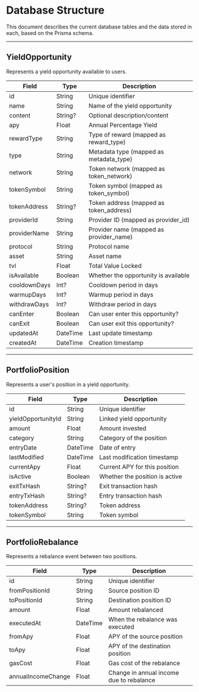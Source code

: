 # Database Structure

This document describes the current database tables and the data stored in each, based on the Prisma schema.

---

## YieldOpportunity
Represents a yield opportunity available to users.

| Field         | Type     | Description                                   |
|-------------- |----------|-----------------------------------------------|
| id            | String   | Unique identifier                            |
| name          | String   | Name of the yield opportunity                |
| content       | String?  | Optional description/content                 |
| apy           | Float    | Annual Percentage Yield                      |
| rewardType    | String   | Type of reward (mapped as reward_type)       |
| type          | String   | Metadata type (mapped as metadata_type)      |
| network       | String   | Token network (mapped as token_network)      |
| tokenSymbol   | String   | Token symbol (mapped as token_symbol)        |
| tokenAddress  | String?  | Token address (mapped as token_address)      |
| providerId    | String   | Provider ID (mapped as provider_id)          |
| providerName  | String   | Provider name (mapped as provider_name)      |
| protocol      | String   | Protocol name                                |
| asset         | String   | Asset name                                   |
| tvl           | Float    | Total Value Locked                           |
| isAvailable   | Boolean  | Whether the opportunity is available         |
| cooldownDays  | Int?     | Cooldown period in days                      |
| warmupDays    | Int?     | Warmup period in days                        |
| withdrawDays  | Int?     | Withdraw period in days                      |
| canEnter      | Boolean  | Can user enter this opportunity?             |
| canExit       | Boolean  | Can user exit this opportunity?              |
| updatedAt     | DateTime | Last update timestamp                        |
| createdAt     | DateTime | Creation timestamp                           |

---

## PortfolioPosition
Represents a user's position in a yield opportunity.

| Field              | Type     | Description                                 |
|--------------------|----------|---------------------------------------------|
| id                 | String   | Unique identifier                          |
| yieldOpportunityId | String   | Linked yield opportunity                   |
| amount             | Float    | Amount invested                            |
| category           | String   | Category of the position                   |
| entryDate          | DateTime | Date of entry                              |
| lastModified       | DateTime | Last modification timestamp                |
| currentApy         | Float    | Current APY for this position              |
| isActive           | Boolean  | Whether the position is active             |
| exitTxHash         | String?  | Exit transaction hash                      |
| entryTxHash        | String?  | Entry transaction hash                     |
| tokenAddress       | String?  | Token address                              |
| tokenSymbol        | String   | Token symbol                               |

---

## PortfolioRebalance
Represents a rebalance event between two positions.

| Field               | Type     | Description                                 |
|---------------------|----------|---------------------------------------------|
| id                  | String   | Unique identifier                          |
| fromPositionId      | String   | Source position ID                         |
| toPositionId        | String   | Destination position ID                    |
| amount              | Float    | Amount rebalanced                          |
| executedAt          | DateTime | When the rebalance was executed            |
| fromApy             | Float    | APY of the source position                 |
| toApy               | Float    | APY of the destination position            |
| gasCost             | Float    | Gas cost of the rebalance                  |
| annualIncomeChange  | Float    | Change in annual income due to rebalance   | 